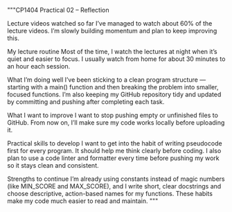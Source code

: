  """CP1404 Practical 02 – Reflection

Lecture videos watched so far
I’ve managed to watch about 60% of the lecture videos. I’m slowly building momentum and plan to keep improving this.

My lecture routine
Most of the time, I watch the lectures at night when it’s quiet and easier to focus. I usually watch from home for about 30 minutes to an hour each session.

What I’m doing well
I’ve been sticking to a clean program structure — starting with a main() function and then breaking the problem into smaller, focused functions. I’m also keeping my GitHub repository tidy and updated by committing and pushing after completing each task.

What I want to improve
I want to stop pushing empty or unfinished files to GitHub. From now on, I’ll make sure my code works locally before uploading it.

Practical skills to develop
I want to get into the habit of writing pseudocode first for every program. It should help me think clearly before coding. I also plan to use a code linter and formatter every time before pushing my work so it stays clean and consistent.

Strengths to continue
I’m already using constants instead of magic numbers (like MIN_SCORE and MAX_SCORE), and I write short, clear docstrings and choose descriptive, action-based names for my functions. These habits make my code much easier to read and maintain.
"""